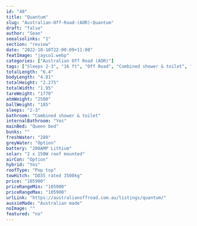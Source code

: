 ```yaml
---
id: "40"
title: "Quantum"
slug: "Australian-Off-Road-(AOR)-Quantum"
draft: "false"
author: "Sean"
seealsolinks: "1"
section: "review"
date: "2022-10-10T22:00:09+11:00"
featImage: "jayco1.webp"
categories: ["Australian Off Road (AOR)"]
tags: ["Sleeps 2-3", "16 ft", "Off Road", "Combined shower & toilet", "Pop top", "Over 100k"]
totalLength: "6.4"
bodyLength: "4.81"
totalHeight: "2.275"
totalWidth: "1.95"
tareWeight: "1770"
atmWeight: "2500"
ballWeight: "185"
sleeps: "2-3"
bathroom: "Combined shower & toilet"
internalBathroom: "Yes"
mainBed: "Queen bed"
bunks: ""
freshWater: "280"
greyWater: "Option"
battery: "200AMP Lithium"
solar: "2 x 150W roof mounted"
airCon: "Option"
hybrid: "Yes"
roofType: "Pop top"
towHitch: "DO35 rated 3500kg"
price: "105900"
priceRangeMin: "105900"
priceRangeMax: "105900"
urlLink: "https://australianoffroad.com.au/listings/quantum/"
aussieMade: "Australian made"
noImage: ""
featured: "no"
---
```


